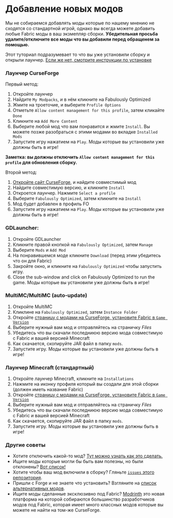 # Добавление новых модов

Мы не собираемся добавлять моды которые по нашему мнению не сходятся со стандартной игрой, однако вы всегда можете добавить любые Fabric моды в ваш экзмепляр сборки. **Убедительная просьба удалите/отключите все моды что вы добавили перед обращенем за помощью.**

Этот туториал подразумевает то что вы уже установили сборку и открыли лаунчер. [Если же нет, смотрите инструкции по установке](install-instructions.md)

### Лаунчер CurseForge

Первый метод:

1. Откройте лаунчер
2. Найдите `My Modpacks`, и в нём кликните на Fabulously Optimized
3. Жмите на троеточие, и выберите `Profile Options`
4. Отметьте `Allow content management for this profile`, затем кликайте `Done`
5. Кликните на `Add More Content`
6. Выберите любой мод что вам понравится и жмите `Install`. Вы можете позже разобраться с этими модами во вкладке `Installed Mods`
7. Запустите игру нажатием на `Play`. Моды которые вы установили уже должны быть в игре! 

**Заметка: вы должны отключить `Allow content management for this profile` для обновления сборку.**

Второй метод:

1. [Откройте сайт CurseForge](https://www.curseforge.com/minecraft/mc-mods?filter-game-version=2020709689%3A7499\&filter-sort=4), и найдите совместимый мод
2. Найдите совместимую версию, и кликните `Install`
3. Откроется лаунчер. Нажмите `Select a profile`
4. Выберите `Fabulously Optimized`, затем кликните на `Install`
5. Мод будет добавлен в профиль FO
6. Запустите игру нажатием на `Play`. Моды которые вы установили уже должны быть в игре!

### GDLauncher:

1. Откройте GDLauncher
2. Кликните правой кнопкой на `Fabulously Optimized`, затем `Manage`
3. Выберите `Mods` и `Add Mod`
4. На понравившемся моде кликните `Download` (перед этим убедитесь что он для Fabric)
5. Закройте окно, и кликните на `Fabulously Optimized` чтобы запустить игру.
5. Close the sub-window and click on Fabulously Optimized to run the game. Моды которые вы установили уже должны быть в игре!

### MultiMC/MultiMC (auto-update)

1. Откройте MultiMC
2. Кликлине на `Fabulously Optimized`, затем `Instance Folder`
3. Откройте [страницу с модами на CurseForge, установите Fabric в `Game Version`](https://www.curseforge.com/minecraft/mc-mods?filter-game-version=2020709689:7499)
4. Выберите нужный вам мод и отправляйтесь на страничку _Files_
5. Убедитесь что вы скачали последниюю версию мода совместимую с Fabric и вашей версией Minecraft
6. Как скачается, скопируйте JAR файл в папку `mods`.
7. Запустите игру. Моды которые вы установили уже должны быть в игре!

### Лаунчер Minecraft (стандартный)

1. Откройте лаунчер Minecraft, кликните на `Installations`
2. Нажмите на иконку профиля который вы создали для этой сборки (должен иметь название Fabric)
3. Откройте [страницу с модами на CurseForge, установите Fabric в `Game Version`](https://www.curseforge.com/minecraft/mc-mods?filter-game-version=2020709689:7499)
4. Выберите нужный вам мод и отправляйтесь на страничку _Files_
5. Убедитесь что вы скачали последниюю версию мода совместимую с Fabric и вашей версией Minecraft
6. Как скачается, скопируйте JAR файл в папку `mods`.
7. Запустите игру. Моды которые вы установили уже должны быть в игре!

### Другие советы

* Хотите отключить какой-то мод? [Тут можно узнать как это сделать.](отключение-модов.md)
* Ищите моды которые могли бы быть вам полезны, но были отклонены? [Вот список!](https://github.com/Fabulously-Optimized/fabulously-optimized/issues?q=is%3Aissue+label%3Arejected+is%3Aclosed+label%3Amod)
* Хотите чтобы ваш мод включили в сборку? Гляньте [`issues` этого репозитория](https://github.com/Fabulously-Optimized/fabulously-optimized/issues).
* Пришли с Forge и не знаете что установить? Взгляните на [список альтернативных модов](https://gist.github.com/TrueCP6/4853f15015b210fd3b1e210e9e485f83#file-forge-to-fabric-ports-md).
* Ищите моды сделанные эксклюзивно под Fabric? [Modrinth](https://modrinth.com/mods?q=\&f=categories%3Afabric) это новая платформа на которой собираются большинство разработчиков модов под Fabric, которая имеет много классных модов которые вы можете не найти на том-же CurseForge.